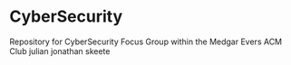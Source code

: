 # CyberSecurity
Repository for CyberSecurity Focus Group within the Medgar Evers ACM Club
julian
jonathan skeete